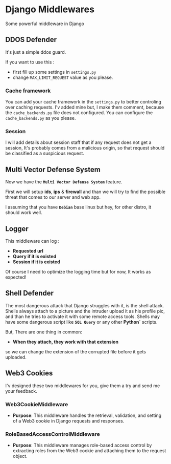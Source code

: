 # Django Middlewares

Some powerful middleware in Django

## DDOS Defender

It's just a simple ddos guard.

If you want to use this :

- first fill up some settings in `settings.py`
- change `MAX_LIMIT_REQUEST` value as you please.

### Cache framework

You can add your cache framework in the `settings.py` to better controling
over caching requests.
I'v added mine but, I make them comment, because the `cache_backends.py` file
does not configured.
You can configure the `cache_backends.py` as you please.

### Session

I will add details about session staff that if any request does not get a session,
It's probably comes from a malicious origin, so that request should be classified as
a suspicious request.

## Multi Vector Defense System

Now we have the **`Multi Vector Defense System`** feature.

First we will setup **ids**, **ips** & **firewall** and than we will try to find the possible threat
that comes to our server and web app.

I assuming that you have **`Debian`** base linux but hey, for other distro, it should work well.

## Logger

This middleware can log :

- **Requested url**
- **Query if it is existed**
- **Session if it is existed**

Of course I need to optimize the logging time but for now, It works as expected!

## Shell Defender

The most dangerous attack that Django struggles with it, is the shell attack.
Shells always attach to a picture and the intruder upload it as his profile pic, and than he tries to activate it with
some remote access tools. Shells may have some dangerous script like **`SQL Query`** or any other **Python`** scripts.

But, There are one thing in common: 

- **When they attach, they work with that extension**

so we can change the extension of the corrupted file before it gets uploaded.

## Web3 Cookies

I'v designed these two middlewares for you, give them a try and send me your feedback.

### Web3CookieMiddleware

- **Purpose**: This middleware handles the retrieval, validation, and setting of a Web3 cookie in Django requests and responses.

### RoleBasedAccessControlMiddleware

- **Purpose**: This middleware manages role-based access control by extracting roles from the Web3 cookie and attaching them to the request object.
